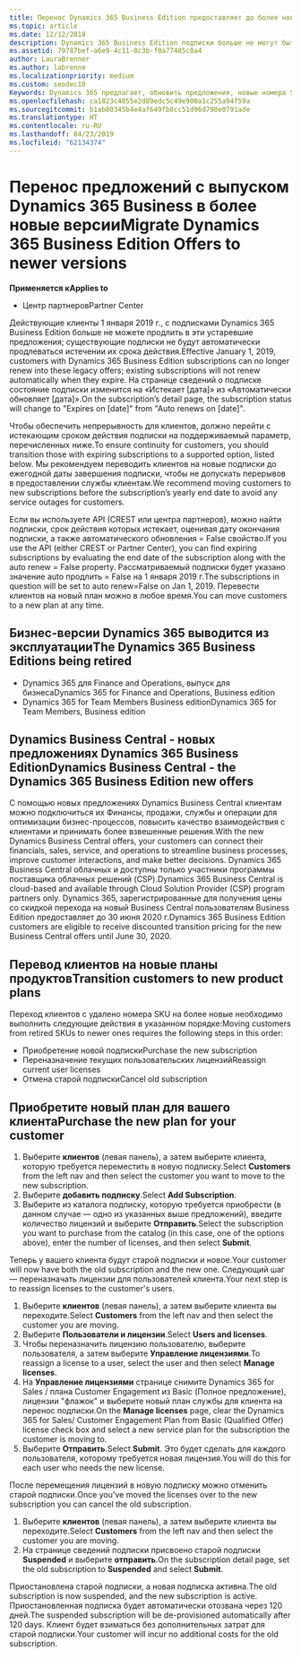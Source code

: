 ```yaml
---
title: Перенос Dynamics 365 Business Edition предоставляет до более новых версий | Центр партнеров
ms.topic: article
ms.date: 12/12/2018
description: Dynamics 365 Business Edition подписки больше не могут быть обновлены.
ms.assetid: 79787bef-a6e9-4c11-8c3b-f0a77485c0a4
author: LauraBrenner
ms.author: labrenne
ms.localizationpriority: medium
ms.custom: seodec18
Keywords: Dynamics 365 предлагает, обновить предложения, новые номера SKU Dynamics 365
ms.openlocfilehash: ca1823c4055e2d89edc5c49e900a1c255a94f59a
ms.sourcegitcommit: b1ab80345b4e4af649fb8cc51d96d798e0791ade
ms.translationtype: HT
ms.contentlocale: ru-RU
ms.lasthandoff: 04/23/2019
ms.locfileid: "62134374"
---
```

# <a name="migrate-dynamics-365-business-edition-offers-to-newer-versions"></a><span data-ttu-id="a9cff-104">Перенос предложений с выпуском Dynamics 365 Business в более новые версии</span><span class="sxs-lookup"><span data-stu-id="a9cff-104">Migrate Dynamics 365 Business Edition Offers to newer versions</span></span> 

<span data-ttu-id="a9cff-105">**Применяется к**</span><span class="sxs-lookup"><span data-stu-id="a9cff-105">**Applies to**</span></span>

- <span data-ttu-id="a9cff-106">Центр партнеров</span><span class="sxs-lookup"><span data-stu-id="a9cff-106">Partner Center</span></span>

<span data-ttu-id="a9cff-107">Действующие клиенты 1 января 2019 г., с подписками Dynamics 365 Business Edition больше не можете продлить в эти устаревшие предложения; существующие подписки не будут автоматически продлеваться истечении их срока действия.</span><span class="sxs-lookup"><span data-stu-id="a9cff-107">Effective January 1, 2019, customers with Dynamics 365 Business Edition subscriptions can no longer renew into these legacy offers; existing subscriptions will not renew automatically when they expire.</span></span> <span data-ttu-id="a9cff-108">На странице сведений о подписке состояние подписки изменится на «Истекает [дата]» из «Автоматически обновляет [дата]».</span><span class="sxs-lookup"><span data-stu-id="a9cff-108">On the subscription’s detail page, the subscription status will change to "Expires on [date]" from "Auto renews on [date]".</span></span>

<span data-ttu-id="a9cff-109">Чтобы обеспечить непрерывность для клиентов, должно перейти с истекающим сроком действия подписки на поддерживаемый параметр, перечисленных ниже.</span><span class="sxs-lookup"><span data-stu-id="a9cff-109">To ensure continuity for customers, you should transition those with expiring subscriptions to a supported option, listed below.</span></span> <span data-ttu-id="a9cff-110">Мы рекомендуем переводить клиентов на новые подписки до ежегодной даты завершения подписки, чтобы не допускать перерывов в предоставлении службы клиентам.</span><span class="sxs-lookup"><span data-stu-id="a9cff-110">We recommend moving customers to new subscriptions before the subscription’s yearly end date to avoid any service outages for customers.</span></span>

<span data-ttu-id="a9cff-111">Если вы используете API (CREST или центра партнеров), можно найти подписки, срок действия которых истекает, оценивая дату окончания подписки, а также автоматического обновления = False свойство.</span><span class="sxs-lookup"><span data-stu-id="a9cff-111">If you use the API (either CREST or Partner Center), you can find expiring subscriptions by evaluating the end date of the subscription along with the auto renew = False property.</span></span> <span data-ttu-id="a9cff-112">Рассматриваемый подписки будет указано значение auto продлить = False на 1 января 2019 г.</span><span class="sxs-lookup"><span data-stu-id="a9cff-112">The subscriptions in question will be set to auto renew=False on Jan 1, 2019.</span></span> <span data-ttu-id="a9cff-113">Перевести клиентов на новый план можно в любое время.</span><span class="sxs-lookup"><span data-stu-id="a9cff-113">You can move customers to a new plan at any time.</span></span> 

## <a name="the-dynamics-365-business-editions-being-retired"></a><span data-ttu-id="a9cff-114">Бизнес-версии Dynamics 365 выводится из эксплуатации</span><span class="sxs-lookup"><span data-stu-id="a9cff-114">The Dynamics 365 Business Editions being retired</span></span>

- <span data-ttu-id="a9cff-115">Dynamics 365 для Finance and Operations, выпуск для бизнеса</span><span class="sxs-lookup"><span data-stu-id="a9cff-115">Dynamics 365 for Finance and Operations, Business edition</span></span>
- <span data-ttu-id="a9cff-116">Dynamics 365 for Team Members Business edition</span><span class="sxs-lookup"><span data-stu-id="a9cff-116">Dynamics 365 for Team Members, Business edition</span></span>

## <a name="dynamics-business-central---the-dynamics-365-business-edition-new-offers"></a><span data-ttu-id="a9cff-117">Dynamics Business Central - новых предложениях Dynamics 365 Business Edition</span><span class="sxs-lookup"><span data-stu-id="a9cff-117">Dynamics Business Central - the Dynamics 365 Business Edition new offers</span></span>

<span data-ttu-id="a9cff-118">С помощью новых предложениях Dynamics Business Central клиентам можно подключиться их Финансы, продажи, службы и операции для оптимизации бизнес-процессов, повысить качество взаимодействия с клиентами и принимать более взвешенные решения.</span><span class="sxs-lookup"><span data-stu-id="a9cff-118">With the new Dynamics Business Central offers, your customers can connect their financials, sales, service, and operations to streamline business processes, improve customer interactions, and make better decisions.</span></span> <span data-ttu-id="a9cff-119">Dynamics 365 Business Central облачных и доступны только участники программы поставщика облачных решений (CSP).</span><span class="sxs-lookup"><span data-stu-id="a9cff-119">Dynamics 365 Business Central is cloud-based and available through Cloud Solution Provider (CSP) program partners only.</span></span>
<span data-ttu-id="a9cff-120">Dynamics 365, зарегистрированные для получения цены со скидкой перехода на новый Business Central пользователям Business Edition предоставляет до 30 июня 2020 г.</span><span class="sxs-lookup"><span data-stu-id="a9cff-120">Dynamics 365 Business Edition customers are eligible to receive discounted transition pricing for the new Business Central offers until June 30, 2020.</span></span>

## <a name="transition-customers-to-new-product-plans"></a><span data-ttu-id="a9cff-121">Перевод клиентов на новые планы продуктов</span><span class="sxs-lookup"><span data-stu-id="a9cff-121">Transition customers to new product plans</span></span>

 <span data-ttu-id="a9cff-122">Переход клиентов с удалено номера SKU на более новые необходимо выполнить следующие действия в указанном порядке:</span><span class="sxs-lookup"><span data-stu-id="a9cff-122">Moving customers from retired SKUs to newer ones requires the following steps in this order:</span></span>

- <span data-ttu-id="a9cff-123">Приобретение новой подписки</span><span class="sxs-lookup"><span data-stu-id="a9cff-123">Purchase the new subscription</span></span>
- <span data-ttu-id="a9cff-124">Переназначение текущих пользовательских лицензий</span><span class="sxs-lookup"><span data-stu-id="a9cff-124">Reassign current user licenses</span></span>
- <span data-ttu-id="a9cff-125">Отмена старой подписки</span><span class="sxs-lookup"><span data-stu-id="a9cff-125">Cancel old subscription</span></span>

## <a name="purchase-the-new-plan-for-your-customer"></a><span data-ttu-id="a9cff-126">Приобретите новый план для вашего клиента</span><span class="sxs-lookup"><span data-stu-id="a9cff-126">Purchase the new plan for your customer</span></span>

1. <span data-ttu-id="a9cff-127">Выберите **клиентов** (левая панель), а затем выберите клиента, которую требуется переместить в новую подписку.</span><span class="sxs-lookup"><span data-stu-id="a9cff-127">Select **Customers** from the left nav and then select the customer you want to move to the new subscription.</span></span>
2. <span data-ttu-id="a9cff-128">Выберите **добавить подписку**.</span><span class="sxs-lookup"><span data-stu-id="a9cff-128">Select **Add Subscription**.</span></span>
3. <span data-ttu-id="a9cff-129">Выберите из каталога подписку, которую требуется приобрести (в данном случае — одно из указанных выше предложений), введите количество лицензий и выберите **Отправить**.</span><span class="sxs-lookup"><span data-stu-id="a9cff-129">Select the subscription you want to purchase from the catalog (in this case, one of the options above), enter the number of licenses, and then select **Submit**.</span></span> 

<span data-ttu-id="a9cff-130">Теперь у вашего клиента будут старой подписки и новое.</span><span class="sxs-lookup"><span data-stu-id="a9cff-130">Your customer will now have both the old subscription and the new one.</span></span> <span data-ttu-id="a9cff-131">Следующий шаг — переназначать лицензии для пользователей клиента.</span><span class="sxs-lookup"><span data-stu-id="a9cff-131">Your next step is to reassign licenses to the customer's users.</span></span>

1. <span data-ttu-id="a9cff-132">Выберите **клиентов** (левая панель), а затем выберите клиента вы переходите.</span><span class="sxs-lookup"><span data-stu-id="a9cff-132">Select **Customers** from the left nav and then select the customer you are moving.</span></span>
2. <span data-ttu-id="a9cff-133">Выберите **Пользователи и лицензии**.</span><span class="sxs-lookup"><span data-stu-id="a9cff-133">Select **Users and licenses**.</span></span>
3. <span data-ttu-id="a9cff-134">Чтобы переназначить лицензию пользователю, выберите пользователя, а затем выберите **Управление лицензиями**.</span><span class="sxs-lookup"><span data-stu-id="a9cff-134">To reassign a license to a user, select the user and then select **Manage licenses**.</span></span> 
4. <span data-ttu-id="a9cff-135">На **Управление лицензиями** странице снимите Dynamics 365 for Sales / плана Customer Engagement из Basic (Полное предложение), лицензии "флажок" и выберите новый план службы для клиента на перенос подписки.</span><span class="sxs-lookup"><span data-stu-id="a9cff-135">On the **Manage licenses** page, clear the Dynamics 365 for Sales/ Customer Engagement Plan from Basic (Qualified Offer) license check box and select a new service plan for the subscription the customer is moving to.</span></span> 
5. <span data-ttu-id="a9cff-136">Выберите **Отправить**.</span><span class="sxs-lookup"><span data-stu-id="a9cff-136">Select **Submit**.</span></span> <span data-ttu-id="a9cff-137">Это будет сделать для каждого пользователя, которому требуется новая лицензия.</span><span class="sxs-lookup"><span data-stu-id="a9cff-137">You will do this for each user who needs the new license.</span></span> 

<span data-ttu-id="a9cff-138">После перемещения лицензий в новую подписку можно отменить старой подписки.</span><span class="sxs-lookup"><span data-stu-id="a9cff-138">Once you've moved the licenses over to the new subscription you can cancel the old subscription.</span></span> 

1. <span data-ttu-id="a9cff-139">Выберите **клиентов** (левая панель), а затем выберите клиента вы переходите.</span><span class="sxs-lookup"><span data-stu-id="a9cff-139">Select **Customers** from the left nav and then select the customer you are moving.</span></span>
2. <span data-ttu-id="a9cff-140">На странице сведений подписки присвоено старой подписки **Suspended** и выберите **отправить**.</span><span class="sxs-lookup"><span data-stu-id="a9cff-140">On the subscription detail page, set the old subscription to **Suspended** and select **Submit**.</span></span>

<span data-ttu-id="a9cff-141">Приостановлена старой подписки, а новая подписка активна.</span><span class="sxs-lookup"><span data-stu-id="a9cff-141">The old subscription is now suspended, and the new subscription is active.</span></span> <span data-ttu-id="a9cff-142">Приостановленная подписка будет автоматически отозвана через 120 дней.</span><span class="sxs-lookup"><span data-stu-id="a9cff-142">The suspended subscription will be de-provisioned automatically after 120 days.</span></span> <span data-ttu-id="a9cff-143">Клиент будет взиматься без дополнительных затрат для старой подписки.</span><span class="sxs-lookup"><span data-stu-id="a9cff-143">Your customer will incur no additional costs for the old subscription.</span></span>